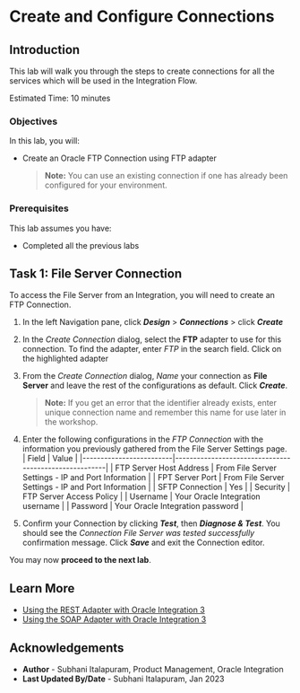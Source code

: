 # Create and Configure Connections

## Introduction


This lab will walk you through the steps to create connections for all the services which will be used in the Integration Flow.

Estimated Time: 10 minutes

### Objectives
In this lab, you will:
- Create an Oracle FTP Connection using FTP adapter

    > **Note:**  You can use an existing connection if one has already been configured for your environment.

### Prerequisites
This lab assumes you have:
- Completed all the previous labs


## Task 1: File Server Connection

To access the File Server from an Integration, you will need to create an FTP Connection.  


1. In the left Navigation pane, click ***Design*** &gt; ***Connections*** &gt; click ***Create***
2. In the *Create Connection* dialog, select the **FTP** adapter to use for this connection. To find the adapter, enter *FTP* in the search field. Click on the highlighted adapter
3. From the *Create Connection* dialog, *Name* your connection as **File Server** and leave the rest of the configurations as default. Click ***Create***.  
    > **Note:**  If you get an error that the identifier already exists, enter unique connection name and remember this name for use later in the workshop.

4. Enter the following configurations in the *FTP Connection* with the information you previously gathered from the File Server Settings page.  
    | Field                   | Value                                                 |
    |-------------------------|-------------------------------------------------------|
    | FTP Server Host Address | From File Server Settings - IP and Port Information   |
    | FPT Server Port         | From File Server Settings - IP and Port Information   |
    | SFTP Connection         | Yes                                                   |
    | Security                | FTP Server Access Policy                              |
    | Username                | Your Oracle Integration username                      |
    | Password                | Your Oracle Integration password                      |

5. Confirm your Connection by clicking ***Test***, then ***Diagnose & Test***. You should see the *Connection File Server was tested successfully* confirmation message. Click ***Save*** and exit the Connection editor.


You may now **proceed to the next lab**.

## Learn More

* [Using the REST Adapter with Oracle Integration 3](https://docs.oracle.com/en/cloud/paas/application-integration/rest-adapter/index.html)
* [Using the SOAP Adapter with Oracle Integration 3](https://docs.oracle.com/en/cloud/paas/application-integration/soap-adapter/index.html)

## Acknowledgements
* **Author** - Subhani Italapuram, Product Management, Oracle Integration
* **Last Updated By/Date** - Subhani Italapuram, Jan 2023
